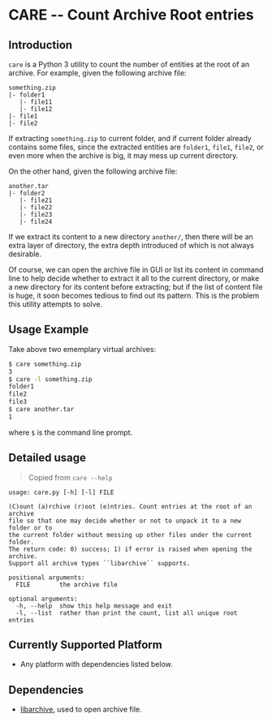 CARE -- Count Archive Root entries
==================================


Introduction
------------

`care` is a Python 3 utility to count the number of entities at the root of an archive. For example, given the following
archive file:

	something.zip
	|- folder1
	   |- file11
	   |- file12
	|- file1
	|- file2

If extracting `something.zip` to current folder, and if current folder already contains some files, since the extracted
entities are `folder1`, `file1`, `file2`, or even more when the archive is big, it may mess up current directory.

On the other hand, given the following archive file:

	another.tar
	|- folder2
	   |- file21
	   |- file22
	   |- file23
	   |- file24

If we extract its content to a new directory `another/`, then there will be an extra layer of directory, the extra depth
introduced of which is not always desirable.

Of course, we can open the archive file in GUI or list its content in command line to help decide whether to extract it
all to the current directory, or make a new directory for its content before extracting; but if the list of content file
is huge, it soon becomes tedious to find out its pattern. This is the problem this utility attempts to solve.


Usage Example
-------------

Take above two ememplary virtual archives:

```bash
$ care something.zip
3
$ care -l something.zip
folder1
file2
file3
$ care another.tar
1
```

where `$` is the command line prompt.


Detailed usage
--------------

> Copied from `care --help`

    usage: care.py [-h] [-l] FILE
    
    (C)ount (a)rchive (r)oot (e)ntries. Count entries at the root of an archive
    file so that one may decide whether or not to unpack it to a new folder or to
    the current folder without messing up other files under the current folder.
    The return code: 0) success; 1) if error is raised when opening the archive.
    Support all archive types ``libarchive`` supports.
    
    positional arguments:
      FILE        the archive file
    
    optional arguments:
      -h, --help  show this help message and exit
      -l, --list  rather than print the count, list all unique root entries

Currently Supported Platform
----------------------------

* Any platform with dependencies listed below.

Dependencies
------------

* [libarchive](https://pypi.org/project/libarchive/), used to open archive file.
